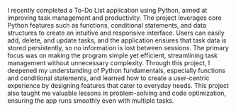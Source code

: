 I recently completed a To-Do List application using Python, aimed at improving task management and productivity.
The project leverages core Python features such as functions, conditional 
statements, and data structures to create an intuitive and responsive interface.
Users can easily add, delete, and update tasks, and the application ensures that 
task data is stored persistently, so no information is lost between sessions.
The primary focus was on making the program simple yet efficient, streamlining task management 
without unnecessary complexity.
Through this project, I deepened my understanding of Python fundamentals, 
especially functions and conditional statements, and learned how to create a user-centric experience by designing features that
cater to everyday needs. This project also taught me valuable lessons in problem-solving and code optimization, ensuring the app runs smoothly 
even with multiple tasks.
